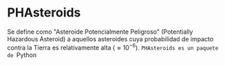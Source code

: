 # PHAsteroids

Se define como "Asteroide Potencialmente Peligroso" (Potentially Hazardous Asteroid) a aquellos asteroides cuya probabilidad de impacto contra la Tierra es relativamente alta ($\approx 10^{-6}$). `PHAsteroids es un paquete de `Python  

